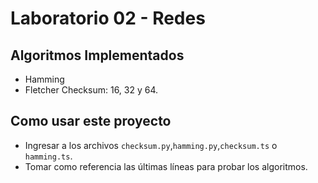 # Laboratorio 02 - Redes
## Algoritmos Implementados
- Hamming
- Fletcher Checksum: 16, 32 y 64.
## Como usar este proyecto
- Ingresar a los archivos `checksum.py`,`hamming.py`,`checksum.ts` o `hamming.ts`.
- Tomar como referencia las últimas líneas para probar los algoritmos.